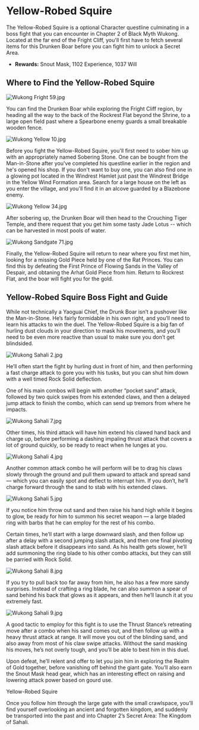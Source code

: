 # Yellow-Robed Squire

The Yellow-Robed Squire is a optional Character questline culminating in a boss fight that you can encounter in Chapter 2 of Black Myth Wukong. Located at the far end of the Fright Cliff, you'll first have to fetch several items for this Drunken Boar before you can fight him to unlock a Secret Area. 

  * **Rewards:** Snout Mask, 1102 Experience, 1037 Will

## Where to Find the Yellow-Robed Squire

![Wukong Fright 59.jpg](https://oyster.ignimgs.com/mediawiki/apis.ign.com/black-myth-wukong/8/8c/Wukong_Fright_59.jpg)

You can find the Drunken Boar while exploring the Fright Cliff region, by heading all the way to the back of the Rockrest Flat beyond the Shrine, to a large open field past where a Spearbone enemy guards a small breakable wooden fence. 

![Wukong Yellow 10.jpg](https://oyster.ignimgs.com/mediawiki/apis.ign.com/black-myth-wukong/1/13/Wukong_Yellow_10.jpg)

Before you fight the Yellow-Robed Squire, you'll first need to sober him up with an appropriately named Sobering Stone. One can be bought from the Man-in-Stone after you've completed his questline earlier in the region and he's opened his shop. If you don't want to buy one, you can also find one in a glowing pot located in the Windrest Hamlet just past the Windrest Bridge in the Yellow Wind Formation area. Search for a large house on the left as you enter the village, and you'll find it in an alcove guarded by a Blazebone enemy. 

![Wukong Yellow 34.jpg](https://oyster.ignimgs.com/mediawiki/apis.ign.com/black-myth-wukong/4/4f/Wukong_Yellow_34.jpg)

After sobering up, the Drunken Boar will then head to the Crouching Tiger Temple, and there request that you get him some tasty Jade Lotus -- which can be harvested in most pools of water. 

![Wukong Sandgate 71.jpg](https://oyster.ignimgs.com/mediawiki/apis.ign.com/black-myth-wukong/9/94/Wukong_Sandgate_71.jpg)

Finally, the Yellow-Robed Squire will return to near where you first met him, looking for a missing Gold Piece held by one of the Rat Princes. You can find this by defeating the First Prince of Flowing Sands in the Valley of Despair, and obtaning the Arhat Gold Piece from him. Return to Rockrest Flat, and the boar will fight you for the gold. 

## Yellow-Robed Squire Boss Fight and Guide

While not technically a Yaoguai Chief, the Drunk Boar isn’t a pushover like the Man-in-Stone. He’s fairly formidable in his own right, and you’ll need to learn his attacks to win the duel. The Yellow-Robed Squire is a big fan of hurling dust clouds in your direction to mask his movements, and you’ll need to be even more reactive than usual to make sure you don’t get blindsided. 

![Wukong Sahali 2.jpg](https://oyster.ignimgs.com/mediawiki/apis.ign.com/black-myth-wukong/c/c3/Wukong_Sahali_2.jpg)

He’ll often start the fight by hurling dust in front of him, and then performing a fast charge attack to gore you with his tusks, but you can shut him down with a well timed Rock Solid deflection. 

One of his main combos will begin with another “pocket sand” attack, followed by two quick swipes from his extended claws, and then a delayed jump attack to finish the combo, which can send up tremors from where he impacts. 

![Wukong Sahali 7.jpg](https://oyster.ignimgs.com/mediawiki/apis.ign.com/black-myth-wukong/b/b9/Wukong_Sahali_7.jpg)

Other times, his third attack will have him extend his clawed hand back and charge up, before performing a dashing impaling thrust attack that covers a lot of ground quickly, so be ready to react when he lunges at you. 

![Wukong Sahali 4.jpg](https://oyster.ignimgs.com/mediawiki/apis.ign.com/black-myth-wukong/0/01/Wukong_Sahali_4.jpg)

Another common attack combo he will perform will be to drag his claws slowly through the ground and pull them upward to attack and spread sand — which you can easily spot and deflect to interrupt him. If you don’t, he’ll charge forward through the sand to stab with his extended claws. 

![Wukong Sahali 5.jpg](https://oyster.ignimgs.com/mediawiki/apis.ign.com/black-myth-wukong/9/92/Wukong_Sahali_5.jpg)

If you notice him throw out sand and then raise his hand high while it begins to glow, be ready for him to summon his secret weapon — a large bladed ring with barbs that he can employ for the rest of his combo. 

Certain times, he’ll start with a large downward slash, and then follow up after a delay with a second jumping slash attack, and then one final pivoting slash attack before it disappears into sand. As his health gets slower, he’ll add summoning the ring blade to his other combo attacks, but they can still be parried with Rock Solid. 

![Wukong Sahali 8.jpg](https://oyster.ignimgs.com/mediawiki/apis.ign.com/black-myth-wukong/5/54/Wukong_Sahali_8.jpg)

If you try to pull back too far away from him, he also has a few more sandy surprises. Instead of crafting a ring blade, he can also summon a spear of sand behind his back that glows as it appears, and then he’ll launch it at you extremely fast. 

![Wukong Sahali 9.jpg](https://oyster.ignimgs.com/mediawiki/apis.ign.com/black-myth-wukong/0/07/Wukong_Sahali_9.jpg)

A good tactic to employ for this fight is to use the Thrust Stance’s retreating move after a combo when his sand comes out, and then follow up with a heavy thrust attack at range. It will move you out of the blinding sand, and also away from most of his claw swipe attacks. Without the sand masking his moves, he’s not overly tough, and you’ll be able to best him in this duel. 

Upon defeat, he’ll relent and offer to let you join him in exploring the Realm of Gold together, before vanishing off behind the giant gate. You’ll also earn the Snout Mask head gear, which has an interesting effect on raising and lowering attack power based on gourd use. 

Yellow-Robed Squire

Once you follow him through the large gate with the small crawlspace, you’ll find yourself overlooking an ancient and forgotten kingdom, and suddenly be transported into the past and into Chapter 2’s Secret Area: The Kingdom of Sahali.